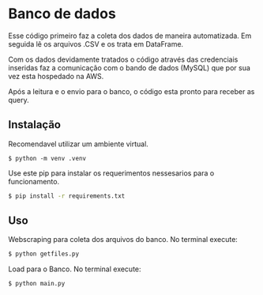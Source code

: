 # Banco de dados
Esse código primeiro faz a coleta dos dados de maneira automatizada. Em seguida lê os arquivos .CSV e os trata em DataFrame.

Com os dados devidamente tratados o código através das credenciais inseridas faz a comunicação com o bando de dados (MySQL) que por sua vez esta hospedado na AWS.

Após a leitura e o envio para o banco, o código esta pronto para receber as query.
## Instalação

Recomendavel utilizar um ambiente virtual.

```
$ python -m venv .venv
```

Use este pip para instalar os requerimentos nessesarios para o funcionamento.

```bash
$ pip install -r requirements.txt
```

## Uso

Webscraping para coleta dos arquivos do banco.
No terminal execute:
```bash
$ python getfiles.py
```
Load para o Banco.
No terminal execute:
```bash
$ python main.py
```

